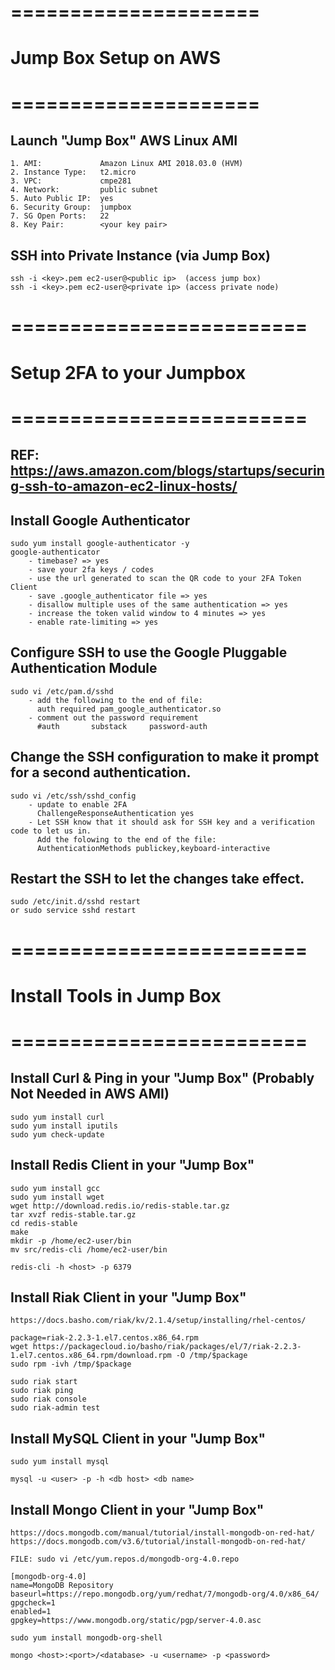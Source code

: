 
# =====================
# Jump Box Setup on AWS
# =====================


## Launch "Jump Box" AWS Linux AMI

    1. AMI:             Amazon Linux AMI 2018.03.0 (HVM)
    2. Instance Type:   t2.micro
    3. VPC:             cmpe281
    4. Network:         public subnet
    5. Auto Public IP:  yes
    6. Security Group:  jumpbox 
    7. SG Open Ports:   22
    8. Key Pair:        <your key pair>
    

## SSH into Private Instance (via Jump Box)

    ssh -i <key>.pem ec2-user@<public ip>  (access jump box)
    ssh -i <key>.pem ec2-user@<private ip> (access private node)


# =========================
# Setup 2FA to your Jumpbox
# =========================

## REF: https://aws.amazon.com/blogs/startups/securing-ssh-to-amazon-ec2-linux-hosts/

## Install Google Authenticator

	sudo yum install google-authenticator -y
	google-authenticator 
		- timebase? => yes
		- save your 2fa keys / codes
		- use the url generated to scan the QR code to your 2FA Token Client
		- save .google_authenticator file => yes
		- disallow multiple uses of the same authentication => yes
		- increase the token valid window to 4 minutes => yes
		- enable rate-limiting => yes

## Configure SSH to use the Google Pluggable Authentication Module

	sudo vi /etc/pam.d/sshd
		- add the following to the end of file:
		  auth required pam_google_authenticator.so
		- comment out the password requirement
		  #auth       substack     password-auth

## Change the SSH configuration to make it prompt for a second authentication.

	sudo vi /etc/ssh/sshd_config
		- update to enable 2FA
		  ChallengeResponseAuthentication yes
		- Let SSH know that it should ask for SSH key and a verification code to let us in.
          Add the folowing to the end of the file:
          AuthenticationMethods publickey,keyboard-interactive

## Restart the SSH to let the changes take effect.

	sudo /etc/init.d/sshd restart 
	or sudo service sshd restart

# =========================
# Install Tools in Jump Box
# =========================


## Install Curl & Ping in your "Jump Box" (Probably Not Needed in AWS AMI)

	sudo yum install curl
	sudo yum install iputils
	sudo yum check-update
	
## Install Redis Client in your "Jump Box"

	sudo yum install gcc
	sudo yum install wget
	wget http://download.redis.io/redis-stable.tar.gz
	tar xvzf redis-stable.tar.gz
	cd redis-stable
	make
	mkdir -p /home/ec2-user/bin
	mv src/redis-cli /home/ec2-user/bin
	
	redis-cli -h <host> -p 6379
		
## Install Riak Client in your "Jump Box"

	https://docs.basho.com/riak/kv/2.1.4/setup/installing/rhel-centos/
	
	package=riak-2.2.3-1.el7.centos.x86_64.rpm
	wget https://packagecloud.io/basho/riak/packages/el/7/riak-2.2.3-1.el7.centos.x86_64.rpm/download.rpm -O /tmp/$package
	sudo rpm -ivh /tmp/$package

	sudo riak start
	sudo riak ping
	sudo riak console
	sudo riak-admin test

## Install MySQL Client in your "Jump Box"
	
	sudo yum install mysql
	
	mysql -u <user> -p -h <db host> <db name>


## Install Mongo Client in your "Jump Box"

	https://docs.mongodb.com/manual/tutorial/install-mongodb-on-red-hat/
	https://docs.mongodb.com/v3.6/tutorial/install-mongodb-on-red-hat/

	FILE: sudo vi /etc/yum.repos.d/mongodb-org-4.0.repo

	[mongodb-org-4.0]
	name=MongoDB Repository
	baseurl=https://repo.mongodb.org/yum/redhat/7/mongodb-org/4.0/x86_64/
	gpgcheck=1
	enabled=1
	gpgkey=https://www.mongodb.org/static/pgp/server-4.0.asc

	sudo yum install mongodb-org-shell
	
	mongo <host>:<port>/<database> -u <username> -p <password>





	
